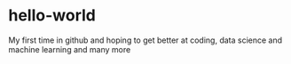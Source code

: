 # hello-world
My first time in github and hoping to get better at coding, data science and machine learning and many more 
